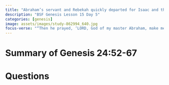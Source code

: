 ```yaml
---
title: "Abraham’s servant and Rebekah quickly departed for Isaac and the marriage"
description: "BSF Genesis Lesson 15 Day 5"
categories: [genesis]
image: assets/images/study-862994_640.jpg
focus-verse: "“Then he prayed, ‘LORD, God of my master Abraham, make me successful today, and show kindness to my master Abraham.’” – Genesis 24:12"
---
```


# Summary of Genesis 24:52-67


# Questions

